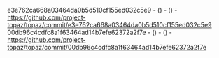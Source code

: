 e3e762ca668a03464da0b5d510cf155ed032c5e9 -  () -  () - https://github.com/project-topaz/topaz/commit/e3e762ca668a03464da0b5d510cf155ed032c5e9
00db96c4cdfc8a1f63464ad14b7efe62372a2f7e -  () -  () - https://github.com/project-topaz/topaz/commit/00db96c4cdfc8a1f63464ad14b7efe62372a2f7e
